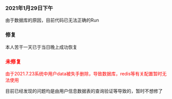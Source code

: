### 2021年1月29日下午
由于数据库的原因，目前代码已无法正确的Run

### 修复
本人苦干一天已于当日晚上成功恢复

### <a style="color: red">未修复</a>
<p style="color:red">由于2021.7.23系统中用户data被失手删除，导致数据库，redis等有关配置暂时无法使用</p>
目前已经发现的问题均是由用户信息数据表的查询验证等导致的，暂时不想修了

